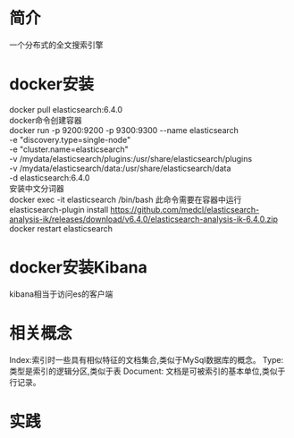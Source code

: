 # 简介
一个分布式的全文搜索引擎
# docker安装
docker pull elasticsearch:6.4.0  
docker命令创建容器  
docker run -p 9200:9200 -p 9300:9300 --name elasticsearch \
-e "discovery.type=single-node" \
-e "cluster.name=elasticsearch" \
-v /mydata/elasticsearch/plugins:/usr/share/elasticsearch/plugins \
-v /mydata/elasticsearch/data:/usr/share/elasticsearch/data \
-d elasticsearch:6.4.0  
安装中文分词器  
docker exec -it elasticsearch /bin/bash
此命令需要在容器中运行  
elasticsearch-plugin install https://github.com/medcl/elasticsearch-analysis-ik/releases/download/v6.4.0/elasticsearch-analysis-ik-6.4.0.zip
docker restart elasticsearch
# docker安装Kibana
kibana相当于访问es的客户端
# 相关概念
Index:索引时一些具有相似特征的文档集合,类似于MySql数据库的概念。
Type:类型是索引的逻辑分区,类似于表
Document: 文档是可被索引的基本单位,类似于行记录。
# 实践
